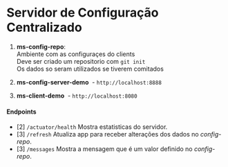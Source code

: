 # Servidor de Configuração Centralizado

1. **ms-config-repo**:  
  Ambiente com as configuraçes do clients  
  Deve ser criado um repositorio com ```git init```  
  Os dados so seram utilizados se tiverem comitados  
  
2. **ms-config-server-demo**
  - ```http://localhost:8888```
3. **ms-client-demo**
  - ```http://localhost:8080```

#### Endpoints

- [2] ```/actuator/health``` Mostra estatisticas do servidor.
- [3] ```/refresh``` Atualiza app para receber alterações dos dados no _config-repo_.
- [3] ```/messages``` Mostra a mensagem que é um valor definido no _config-repo_.
